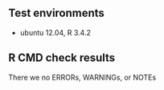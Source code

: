 ## Test environments
* ubuntu 12.04, R 3.4.2


## R CMD check results
There we no ERRORs, WARNINGs, or NOTEs

